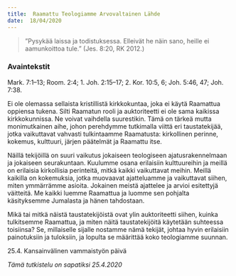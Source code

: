 ```yaml
---
title:  Raamattu Teologiamme Arvovaltainen Lähde
date:  18/04/2020
---
```


> <p></p>
> ”Pysykää laissa ja todistuksessa. Elleivät he näin sano, heille ei aamunkoittoa tule.” (Jes. 8:20, RK 2012.)

### Avaintekstit
Mark. 7:1–13;  Room. 2:4;  1. Joh. 2:15–17;  2. Kor. 10:5, 6;  Joh. 5:46, 47;  Joh. 7:38.

Ei ole olemassa sellaista kristillistä kirkkokuntaa, joka ei käytä Raamattua oppiensa tukena. Silti Raamatun rooli ja auktoriteetti ei ole sama kaikissa kirkkokunnissa. Ne voivat vaihdella suurestikin. Tämä on tärkeä mutta monimutkainen aihe, johon perehdymme tutkimalla viittä eri taustatekijää, jotka vaikuttavat vahvasti tulkintaamme Raamatusta: kirkollinen perinne, kokemus, kulttuuri, järjen päätelmät ja Raamattu itse.

Näillä tekijöillä on suuri vaikutus jokaiseen teologiseen ajatusrakennelmaan ja jokaiseen seurakuntaan. Kuulumme osana erilaisiin kulttuureihin ja meillä on erilaisia kirkollisia perinteitä, mitkä kaikki vaikuttavat meihin. Meillä kaikilla on kokemuksia, jotka muovaavat ajatteluamme ja vaikuttavat siihen, miten ymmärrämme asioita. Jokainen meistä ajattelee ja arvioi esitettyjä väitteitä. Me kaikki luemme Raamattua ja luomme sen pohjalta käsityksemme Jumalasta ja hänen tahdostaan.

Mikä tai mitkä näistä taustatekijöistä ovat ylin auktoriteetti siihen, kuinka tulkitsemme Raamattua, ja miten näitä taustatekijöitä käytetään suhteessa toisiinsa? Se, millaiselle sijalle nostamme nämä tekijät, johtaa hyvin erilaisiin painotuksiin ja tuloksiin, ja lopulta se määrittää koko teologiamme suunnan.

25.4. Kansainvälinen vammaistyön päivä

_Tämä tutkistelu on sapatiksi 25.4.2020_